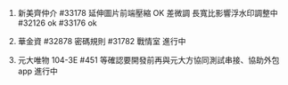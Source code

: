 1. 新美齊仲介 #33178 延伸圖片前端壓縮 OK 差微調 長寬比影響浮水印調整中 #32126 ok #33176 ok

2. 華金資 #32878 密碼規則 #31782 戰情室 進行中

3. 元大唯物 104-3E #451 等確認要開發前再與元大方協同測試串接、協助外包 app 進行中


